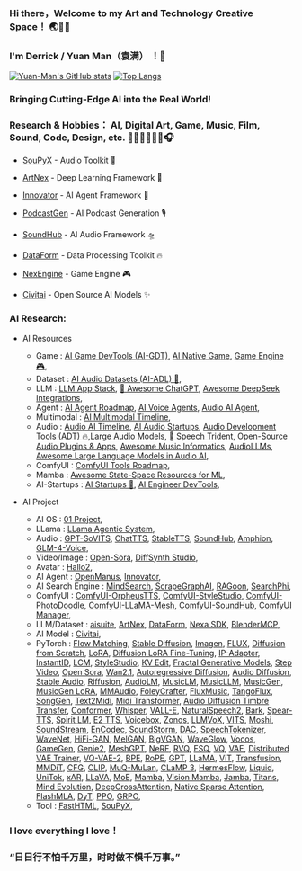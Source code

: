 ### Hi there，Welcome to my Art and Technology Creative Space！ 🌏🌌🌊
### I'm Derrick / Yuan Man（袁满） ！👋

[![Yuan-Man's GitHub stats](https://github-readme-stats-git-masterrstaa-rickstaa.vercel.app/api?username=Yuan-ManX&show_icons=true&theme=radical)](https://github.com/Yuan-ManX/github-readme-stats)
[![Top Langs](https://github-readme-stats-git-masterrstaa-rickstaa.vercel.app/api/top-langs/?username=Yuan-ManX&layout=compact)](https://github.com/Yuan-ManX/github-readme-stats)

### Bringing Cutting-Edge AI into the Real World!
### Research & Hobbies： AI, Digital Art, Game, Music, Film, Sound, Code, Design, etc. 🎸🎹🥁🎻🎺🎤🎧

- [SouPyX](https://github.com/Yuan-ManX/SouPyX) - Audio Toolkit 🎵

- [ArtNex](https://github.com/Yuan-ManX/artnex) - Deep Learning Framework 🚀

- [Innovator](https://github.com/Yuan-ManX/Innovator) - AI Agent Framework 🤖

- [PodcastGen](https://github.com/Yuan-ManX/PodcastGen) - AI Podcast Generation 🎙️

- [SoundHub](https://github.com/Yuan-ManX/SoundHub) - AI Audio Framework 🛸

- [DataForm](https://github.com/Yuan-ManX/dataform) - Data Processing Toolkit 🔥

- [NexEngine](https://github.com/Yuan-ManX/NexEngine) - Game Engine 🎮

- [Civitai](https://civitai.com/user/Y_Man) - Open Source AI Models ✨


### AI Research:

- AI Resources
  - Game :  [AI Game DevTools (AI-GDT)](https://github.com/Yuan-ManX/ai-game-development-tools), [AI Native Game](https://github.com/Yuan-ManX/AI-Native-Game), [Game Engine 🎮](https://github.com/Yuan-ManX/game-engine),
  - Dataset :  [AI Audio Datasets (AI-ADL) 🎵](https://github.com/Yuan-ManX/ai-audio-datasets),
  - LLM :  [LLM App Stack](https://github.com/a16z-infra/llm-app-stack), [🤖 Awesome ChatGPT](https://github.com/sindresorhus/awesome-chatgpt), [Awesome DeepSeek Integrations](https://github.com/deepseek-ai/awesome-deepseek-integration),
  - Agent :  [AI Agent Roadmap](https://github.com/Yuan-ManX/ai-agent-roadmap), [AI Voice Agents](https://github.com/Yuan-ManX/ai-voice-agents), [Audio AI Agent](https://github.com/Yuan-ManX/audio-ai-agent),
  - Multimodal :  [AI Multimodal Timeline](https://github.com/Yuan-ManX/ai-multimodal-timeline),
  - Audio :  [Audio AI Timeline](https://github.com/archinetai/audio-ai-timeline), [AI Audio Startups](https://github.com/csteinmetz1/ai-audio-startups), [Audio Development Tools (ADT) 🔥](https://github.com/Yuan-ManX/audio-development-tools),[Large Audio Models](https://github.com/liusongxiang/Large-Audio-Models), [🔱 Speech Trident](https://github.com/ga642381/speech-trident), [Open-Source Audio Plugins & Apps](https://github.com/webprofusion/OpenAudio), [Awesome Music Informatics](https://github.com/yamathcy/awesome-music-informatics), [AudioLLMs](https://github.com/AudioLLMs/AudioLLM), [Awesome Large Language Models in Audio AI](https://github.com/EmulationAI/awesome-large-audio-models),
  - ComfyUI :  [ComfyUI Tools Roadmap](https://github.com/Yuan-ManX/ComfyUI-Tools-Roadmap),
  - Mamba :  [Awesome State-Space Resources for ML](https://github.com/AvivBick/awesome-ssm-ml),
  - AI-Startups :  [AI Startups 🚀](https://github.com/Yuan-ManX/AI-Startups), [AI Engineer DevTools](https://github.com/Yuan-ManX/AI-Engineer-DevTools),

- AI Project
  - AI OS :  [01 Project](https://github.com/OpenInterpreter/01),
  - LLama :  [LLama Agentic System](https://github.com/meta-llama/llama-agentic-system),
  - Audio :  [GPT-SoVITS](https://github.com/RVC-Boss/GPT-SoVITS), [ChatTTS](https://github.com/2noise/ChatTTS), [StableTTS](https://github.com/KdaiP/StableTTS), [SoundHub](https://github.com/Yuan-ManX/SoundHub), [Amphion](https://github.com/open-mmlab/Amphion), [GLM-4-Voice](https://github.com/THUDM/GLM-4-Voice),
  - Video/Image :  [Open-Sora](https://github.com/hpcaitech/Open-Sora), [DiffSynth Studio](https://github.com/modelscope/DiffSynth-Studio),
  - Avatar :  [Hallo2](https://github.com/fudan-generative-vision/hallo2),
  - AI Agent :  [OpenManus](https://github.com/mannaandpoem/OpenManus), [Innovator](https://github.com/Yuan-ManX/Innovator), 
  - AI Search Engine :  [MindSearch](https://github.com/InternLM/MindSearch), [ScrapeGraphAI](https://github.com/VinciGit00/Scrapegraph-ai), [RAGoon](https://github.com/louisbrulenaudet/ragoon), [SearchPhi](https://github.com/AstraBert/SearchPhi), 
  - ComfyUI :  [ComfyUI-OrpheusTTS](https://github.com/Yuan-ManX/ComfyUI-OrpheusTTS), [ComfyUI-StyleStudio](https://github.com/Yuan-ManX/ComfyUI-StyleStudio), [ComfyUI-PhotoDoodle](https://github.com/Yuan-ManX/ComfyUI-PhotoDoodle), [ComfyUI-LLaMA-Mesh](https://github.com/Yuan-ManX/ComfyUI-LLaMA-Mesh), [ComfyUI-SoundHub](https://github.com/Yuan-ManX/ComfyUI-SoundHub), [ComfyUI Manager](https://github.com/ltdrdata/ComfyUI-Manager),
  - LLM/Dataset :  [aisuite](https://github.com/andrewyng/aisuite), [ArtNex](https://github.com/Yuan-ManX/artnex), [DataForm](https://github.com/Yuan-ManX/dataform), [Nexa SDK](https://github.com/NexaAI/nexa-sdk), [BlenderMCP](https://github.com/Yuan-ManX/BlenderMCP),
  - AI Model :  [Civitai](https://civitai.com/user/Y_Man),
  - PyTorch :   [Flow Matching](https://github.com/facebookresearch/flow_matching), [Stable Diffusion](https://github.com/Yuan-ManX/Stable-Diffusion-PyTorch), [Imagen](https://github.com/Yuan-ManX/Imagen-PyTorch), [FLUX](https://github.com/Yuan-ManX/FLUX-PyTorch), [Diffusion from Scratch](https://github.com/Yuan-ManX/Diffusion-from-Scratch), [LoRA](https://github.com/Yuan-ManX/LoRA-PyTorch), [Diffusion LoRA Fine-Tuning](https://github.com/Yuan-ManX/Diffusion-LoRA-Fine-Tuning), [IP-Adapter](https://github.com/Yuan-ManX/IP-Adapter-PyTorch), [InstantID](https://github.com/Yuan-ManX/InstantID-PyTorch), [LCM](https://github.com/Yuan-ManX/LCM-PyTorch), [StyleStudio](https://github.com/Yuan-ManX/StyleStudio-PyTorch), [KV Edit](https://github.com/Yuan-ManX/KV-Edit-PyTorch), [Fractal Generative Models](https://github.com/Yuan-ManX/FractalGen-PyTorch), [Step Video](https://github.com/Yuan-ManX/StepVideo-PyTorch), [Open Sora](https://github.com/Yuan-ManX/Open-Sora-PyTorch), [Wan2.1](https://github.com/Yuan-ManX/Wan2.1-PyTorch), [Autoregressive Diffusion](https://github.com/Yuan-ManX/Autoregressive-Diffusion), [Audio Diffusion](https://github.com/Yuan-ManX/Audio-Diffusion), [Stable Audio](https://github.com/Yuan-ManX/Stable-Audio-PyTorch), [Riffusion](https://github.com/Yuan-ManX/Riffusion-PyTorch), [AudioLM](https://github.com/Yuan-ManX/AudioLM), [MusicLM](https://github.com/Yuan-ManX/MusicLM), [MusicLLM](https://github.com/Yuan-ManX/MusicLLM-PyTorch), [MusicGen](https://github.com/Yuan-ManX/MusicGen-PyTorch), [MusicGen LoRA](https://github.com/Yuan-ManX/MusicGen-LoRA-PyTorch), [MMAudio](https://github.com/Yuan-ManX/MMAudio-PyTorch), [FoleyCrafter](https://github.com/Yuan-ManX/FoleyCrafter-PyTorch), [FluxMusic](https://github.com/Yuan-ManX/FluxMusic-PyTorch), [TangoFlux](https://github.com/Yuan-ManX/TangoFlux-PyTorch), [SongGen](https://github.com/Yuan-ManX/SongGen-PyTorch), [Text2Midi](https://github.com/Yuan-ManX/Text2Midi-PyTorch), [Midi Transformer](https://github.com/Yuan-ManX/Midi-Transformer), [Audio Diffusion Timbre Transfer](https://github.com/Yuan-ManX/Audio-Diffusion-Timbre-Transfer), [Conformer](https://github.com/Yuan-ManX/Conformer-PyTorch), [Whisper](https://github.com/Yuan-ManX/Whisper-PyTorch), [VALL-E](https://github.com/Yuan-ManX/VALL-E-PyTorch), [NaturalSpeech2](https://github.com/Yuan-ManX/NaturalSpeech2-PyTorch), [Bark](https://github.com/Yuan-ManX/Bark-PyTorch), [Spear-TTS](https://github.com/Yuan-ManX/Spear-TTS), [Spirit LM](https://github.com/Yuan-ManX/SpiritLM-PyTorch), [E2 TTS](https://github.com/Yuan-ManX/E2-TTS), [Voicebox](https://github.com/Yuan-ManX/Voicebox-PyTorch), [Zonos](https://github.com/Yuan-ManX/Zonos-PyTorch), [LLMVoX](https://github.com/Yuan-ManX/LLMVoX-PyTorch), [VITS](https://github.com/Yuan-ManX/VITS-PyTorch), [Moshi](https://github.com/Yuan-ManX/Moshi-PyTorch), [SoundStream](https://github.com/Yuan-ManX/SoundStream-PyTorch), [EnCodec](https://github.com/Yuan-ManX/EnCodec-PyTorch), [SoundStorm](https://github.com/Yuan-ManX/SoundStorm-PyTorch), [DAC](https://github.com/Yuan-ManX/DAC-PyTorch), [SpeechTokenizer](https://github.com/Yuan-ManX/SpeechTokenizer-PyTorch), [WaveNet](https://github.com/Yuan-ManX/WaveNet-PyTorch), [HiFi-GAN](https://github.com/Yuan-ManX/HiFi-GAN), [MelGAN](https://github.com/Yuan-ManX/MelGAN-PyTorch), [BigVGAN](https://github.com/Yuan-ManX/BigVGAN-PyTorch), [WaveGlow](https://github.com/Yuan-ManX/WaveGlow-PyTorch), [Vocos](https://github.com/Yuan-ManX/Vocos-PyTorch), [GameGen](https://github.com/Yuan-ManX/GameGen-PyTorch), [Genie2](https://github.com/Yuan-ManX/Genie2-PyTorch), [MeshGPT](https://github.com/Yuan-ManX/MeshGPT-PyTorch), [NeRF](https://github.com/Yuan-ManX/NeRF-PyTorch), [RVQ](https://github.com/Yuan-ManX/RVQ-PyTorch), [FSQ](https://github.com/Yuan-ManX/FSQ-PyTorch), [VQ](https://github.com/Yuan-ManX/VQ-PyTorch), [VAE](https://github.com/Yuan-ManX/VAE-PyTorch), [Distributed VAE Trainer](https://github.com/Yuan-ManX/Distributed-VAE-Trainer), [VQ-VAE-2](https://github.com/Yuan-ManX/VQ-VAE-2), [BPE](https://github.com/Yuan-ManX/BPE), [RoPE](https://github.com/Yuan-ManX/RoPE-PyTorch), [GPT](https://github.com/Yuan-ManX/GPT-PyTorch), [LLaMA](https://github.com/Yuan-ManX/LLaMA-PyTorch), [ViT](https://github.com/Yuan-ManX/ViT-PyTorch), [Transfusion](https://github.com/Yuan-ManX/Transfusion-PyTorch), [MMDiT](https://github.com/Yuan-ManX/MMDiT-PyTorch), [CFG](https://github.com/Yuan-ManX/CFG-PyTorch), [CLIP](https://github.com/Yuan-ManX/CLIP-PyTorch), [MuQ-MuLan](https://github.com/Yuan-ManX/MuQ-PyTorch), [CLaMP 3](https://github.com/Yuan-ManX/CLaMP3-PyTorch), [HermesFlow](https://github.com/Yuan-ManX/HermesFlow-PyTorch), [Liquid](https://github.com/Yuan-ManX/Liquid-PyTorch), [UniTok](https://github.com/Yuan-ManX/UniTok-PyTorch), [xAR](https://github.com/Yuan-ManX/xAR-PyTorch), [LLaVA](https://github.com/Yuan-ManX/LLaVA-PyTorch), [MoE](https://github.com/Yuan-ManX/MoE-PyTorch), [Mamba](https://github.com/Yuan-ManX/Mamba-PyTorch), [Vision Mamba](https://github.com/Yuan-ManX/VisionMamba-PyTorch), [Jamba](https://github.com/Yuan-ManX/Jamba-PyTorch), [Titans](https://github.com/Yuan-ManX/Titans-PyTorch), [Mind Evolution](https://github.com/Yuan-ManX/Mind-Evolution-PyTorch), [DeepCrossAttention](https://github.com/Yuan-ManX/DeepCrossAttention-PyTorch), [Native Sparse Attention](https://github.com/Yuan-ManX/NativeSparseAttention-PyTorch), [FlashMLA](https://github.com/Yuan-ManX/FlashMLA-PyTorch), [DyT](https://github.com/Yuan-ManX/DyT-PyTorch), [PPO](https://github.com/Yuan-ManX/PPO-PyTorch), [GRPO](https://github.com/Yuan-ManX/GRPO-PyTorch),
  - Tool :  [FastHTML](https://github.com/AnswerDotAI/fasthtml), [SouPyX](https://github.com/Yuan-ManX/SouPyX),

### I love everything I love！
### “日日行不怕千万里，时时做不惧千万事。”


<!--
**Yuan-ManX/Yuan-ManX** is a ✨ _special_ ✨ repository because its `README.md` (this file) appears on your GitHub profile.

Here are some ideas to get you started:

- 🔭 I’m currently working on ...
- 🌱 I’m currently learning ...
- 👯 I’m looking to collaborate on ...
- 🤔 I’m looking for help with ...
- 💬 Ask me about ...
- 📫 How to reach me: ...
- 😄 Pronouns: ...
- ⚡ Fun fact: ...
-->
